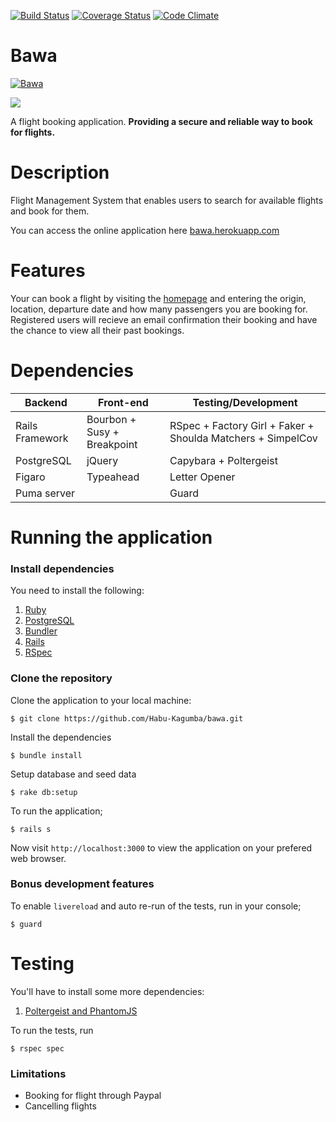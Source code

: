 [![Build Status](https://travis-ci.org/Habu-Kagumba/bawa.svg?branch=develop)](https://travis-ci.org/Habu-Kagumba/bawa)
[![Coverage Status](https://coveralls.io/repos/github/andela-hkagumba/bawa/badge.svg?branch=develop)](https://coveralls.io/github/andela-hkagumba/bawa?branch=develop)
[![Code Climate](https://codeclimate.com/github/andela-hkagumba/bawa/badges/gpa.svg)](https://codeclimate.com/github/andela-hkagumba/bawa)

# Bawa

[![Bawa](http://cdn.kagumba.com/assets/bawa.svg)](https://bawa.herokuapp.com)

![](http://cdn.kagumba.com/assets/homepage_search.png)

A flight booking application. __Providing a secure and reliable way to book for flights.__

# Description

Flight Management System that enables users to search for available flights and book for them.

You can access the online application here [bawa.herokuapp.com](https://bawa.herokuapp.com)

# Features

Your can book a flight by visiting the [homepage](https://bawa.herokuapp.com) and entering the origin, location, departure date and how many passengers you are booking for.
Registered users will recieve an email confirmation their booking and have the chance to view all their past bookings.

# Dependencies

|        Backend                 |  Front-end                     |  Testing/Development
|--------------------------------|--------------------------------|------------------------------------------------------------
| Rails Framework                |   Bourbon + Susy + Breakpoint  | RSpec + Factory Girl + Faker + Shoulda Matchers + SimpelCov
| PostgreSQL                     |   jQuery                       | Capybara + Poltergeist
| Figaro                         |   Typeahead                    | Letter Opener
| Puma server                    |                                | Guard

# Running the application

### Install dependencies

You need to install the following:

1. [Ruby](https://github.com/rbenv/rbenv)
2. [PostgreSQL](http://www.postgresql.org/download/macosx/)
3. [Bundler](http://bundler.io/)
4. [Rails](http://guides.rubyonrails.org/getting_started.html#installing-rails)
5. [RSpec](http://rspec.info/)

### Clone the repository

Clone the application to your local machine:

```
$ git clone https://github.com/Habu-Kagumba/bawa.git
```

Install the dependencies

```
$ bundle install
```

Setup database and seed data

```
$ rake db:setup
```

To run the application;

```
$ rails s
```
Now visit `http://localhost:3000` to view the application on your prefered web browser.

### Bonus development features

To enable `livereload` and auto re-run of the tests, run in your console;

```
$ guard
```

# Testing

You'll have to install some more dependencies:

1. [Poltergeist and PhantomJS](https://github.com/teampoltergeist/poltergeist#installation)

To run the tests, run
```
$ rspec spec
```

### Limitations

- Booking for flight through Paypal
- Cancelling flights
